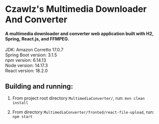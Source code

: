 
# Czawlz's Multimedia Downloader And Converter

#### A multimedia downloader and converter web application built with H2, Spring, React.js, and FFMPEG.

JDK: Amazon Corretto 17.0.7  
Spring Boot version: 3.1.5  
npm version: 6.14.13  
Node version: 14.17.3  
React version: 18.2.0  

## Building and running:

1) From project root directory `MultimediaConverter/`, run: `mvn clean install`

2) From directory `MultimediaConverter/fronted/react-file-upload`, run: `npm start`